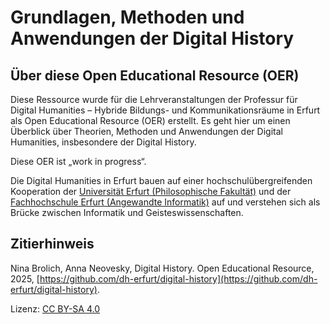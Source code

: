 # Grundlagen, Methoden und Anwendungen der Digital History
## Über diese Open Educational Resource (OER)

Diese Ressource wurde für die Lehrveranstaltungen der Professur für Digital Humanities – Hybride Bildungs- und Kommunikationsräume in Erfurt als Open Educational Resource (OER) erstellt.
Es geht hier um einen Überblick über Theorien, Methoden und Anwendungen der Digital Humanities, insbesondere der Digital History.

Diese OER ist „work in progress“.

Die Digital Humanities in Erfurt bauen auf einer hochschulübergreifenden Kooperation der [Universität Erfurt (Philosophische Fakultät)](https://www.uni-erfurt.de/philosophische-fakultaet/seminare-professuren/historisches-seminar/professuren/digital-humanities-hybride-bildungs-und-kommunikationsraeume) und der [Fachhochschule Erfurt (Angewandte Informatik)](https://ai.fh-erfurt.de/neovesky) auf und verstehen sich als Brücke zwischen Informatik und Geisteswissenschaften.

## Zitierhinweis

Nina Brolich, Anna Neovesky, Digital History. Open Educational Resource, 2025, [https://github.com/dh-erfurt/digital-history](https://github.com/dh-erfurt/digital-history).

Lizenz: [CC BY-SA 4.0](https://creativecommons.org/licenses/by-sa/4.0/deed.de)